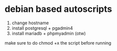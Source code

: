 # debian based autoscripts
1. change hostname
2. install postgresql + pgadmin4
3. install mariadb + phpmyadmin (otw)

make sure to do chmod +x the script before running
